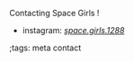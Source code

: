 Contacting Space Girls !

- instagram: [*space.girls.1288*](https://www.instagram.com/space.girls.1288/)

;tags: meta contact

